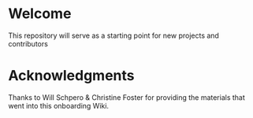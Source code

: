 # Welcome
This repository will serve as a starting point for new projects and contributors

# Acknowledgments
Thanks to Will Schpero & Christine Foster for providing the materials that went into this onboarding Wiki.

